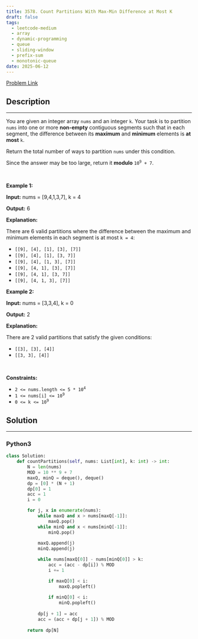 ```yaml
---
title: 3578. Count Partitions With Max-Min Difference at Most K
draft: false
tags: 
  - leetcode-medium
  - array
  - dynamic-programming
  - queue
  - sliding-window
  - prefix-sum
  - monotonic-queue
date: 2025-06-12
---
```


[Problem Link](https://leetcode.com/problems/count-partitions-with-max-min-difference-at-most-k/)

## Description

---
<p>You are given an integer array <code>nums</code> and an integer <code>k</code>. Your task is to partition <code>nums</code> into one or more <strong>non-empty</strong> contiguous segments such that in each segment, the difference between its <strong>maximum</strong> and <strong>minimum</strong> elements is <strong>at most</strong> <code>k</code>.</p>

<p>Return the total number of ways to partition <code>nums</code> under this condition.</p>

<p>Since the answer may be too large, return it <strong>modulo</strong> <code>10<sup>9</sup> + 7</code>.</p>

<p>&nbsp;</p>
<p><strong class="example">Example 1:</strong></p>

<div class="example-block">
<p><strong>Input:</strong> <span class="example-io">nums = [9,4,1,3,7], k = 4</span></p>

<p><strong>Output:</strong> <span class="example-io">6</span></p>

<p><strong>Explanation:</strong></p>

<p>There are 6 valid partitions where the difference between the maximum and minimum elements in each segment is at most <code>k = 4</code>:</p>

<ul>
	<li><code>[[9], [4], [1], [3], [7]]</code></li>
	<li><code>[[9], [4], [1], [3, 7]]</code></li>
	<li><code>[[9], [4], [1, 3], [7]]</code></li>
	<li><code>[[9], [4, 1], [3], [7]]</code></li>
	<li><code>[[9], [4, 1], [3, 7]]</code></li>
	<li><code>[[9], [4, 1, 3], [7]]</code></li>
</ul>
</div>

<p><strong class="example">Example 2:</strong></p>

<div class="example-block">
<p><strong>Input:</strong> <span class="example-io">nums = [3,3,4], k = 0</span></p>

<p><strong>Output:</strong> <span class="example-io">2</span></p>

<p><strong>Explanation:</strong></p>

<p>There are 2 valid partitions that satisfy the given conditions:</p>

<ul>
	<li><code>[[3], [3], [4]]</code></li>
	<li><code>[[3, 3], [4]]</code></li>
</ul>
</div>

<p>&nbsp;</p>
<p><strong>Constraints:</strong></p>

<ul>
	<li><code>2 &lt;= nums.length &lt;= 5 * 10<sup>4</sup></code></li>
	<li><code>1 &lt;= nums[i] &lt;= 10<sup>9</sup></code></li>
	<li><code>0 &lt;= k &lt;= 10<sup>9</sup></code></li>
</ul>


## Solution

---
### Python3
``` py title='count-partitions-with-max-min-difference-at-most-k'
class Solution:
    def countPartitions(self, nums: List[int], k: int) -> int:
        N = len(nums)
        MOD = 10 ** 9 + 7
        maxQ, minQ = deque(), deque()
        dp = [0] * (N + 1)
        dp[0] = 1
        acc = 1
        i = 0

        for j, x in enumerate(nums):
            while maxQ and x > nums[maxQ[-1]]:
                maxQ.pop()
            while minQ and x < nums[minQ[-1]]:
                minQ.pop()
            
            maxQ.append(j)
            minQ.append(j)

            while nums[maxQ[0]] - nums[minQ[0]] > k:
                acc = (acc - dp[i]) % MOD
                i += 1

                if maxQ[0] < i:
                    maxQ.popleft()
                
                if minQ[0] < i:
                    minQ.popleft()
            
            dp[j + 1] = acc
            acc = (acc + dp[j + 1]) % MOD
        
        return dp[N]
```

